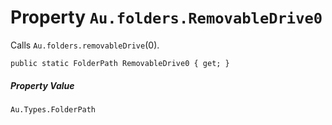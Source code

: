 # Property `Au.folders.RemovableDrive0`

Calls `Au.folders.removableDrive`(0).

```
public static FolderPath RemovableDrive0 { get; }
```

##### Property Value

`Au.Types.FolderPath`